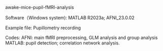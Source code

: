awake-mice-pupil-fMRI-analysis

Software（Windows system): MATLAB R2023a; AFNI_23.0.02 

Example file:
Pupillometry recording

Codes:
AFNI: main fMRI preprocessing, GLM analysis and group analysis
MATLAB: pupil detection; correlation network analysis.

